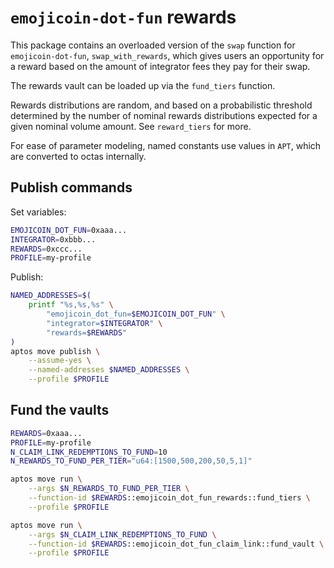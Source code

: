 # `emojicoin-dot-fun` rewards

This package contains an overloaded version of the `swap` function for
`emojicoin-dot-fun`, `swap_with_rewards`, which gives users an opportunity for a
reward based on the amount of integrator fees they pay for their swap.

The rewards vault can be loaded up via the `fund_tiers` function.

Rewards distributions are random, and based on a probabilistic threshold
determined by the number of nominal rewards distributions expected for a given
nominal volume amount. See `reward_tiers` for more.

For ease of parameter modeling, named constants use values in `APT`, which are
converted to octas internally.

## Publish commands

Set variables:

```sh
EMOJICOIN_DOT_FUN=0xaaa...
INTEGRATOR=0xbbb...
REWARDS=0xccc...
PROFILE=my-profile
```

Publish:

```sh
NAMED_ADDRESSES=$(
    printf "%s,%s,%s" \
        "emojicoin_dot_fun=$EMOJICOIN_DOT_FUN" \
        "integrator=$INTEGRATOR" \
        "rewards=$REWARDS"
)
aptos move publish \
    --assume-yes \
    --named-addresses $NAMED_ADDRESSES \
    --profile $PROFILE
```

## Fund the vaults

```sh
REWARDS=0xaaa...
PROFILE=my-profile
N_CLAIM_LINK_REDEMPTIONS_TO_FUND=10
N_REWARDS_TO_FUND_PER_TIER="u64:[1500,500,200,50,5,1]"
```

```sh
aptos move run \
    --args $N_REWARDS_TO_FUND_PER_TIER \
    --function-id $REWARDS::emojicoin_dot_fun_rewards::fund_tiers \
    --profile $PROFILE
```

```sh
aptos move run \
    --args $N_CLAIM_LINK_REDEMPTIONS_TO_FUND \
    --function-id $REWARDS::emojicoin_dot_fun_claim_link::fund_vault \
    --profile $PROFILE
```
